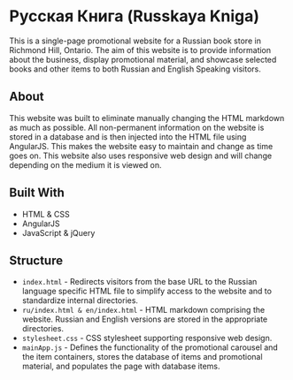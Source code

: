 Русская Книга (Russkaya Kniga)
==============
This is a single-page promotional website for a Russian book store in Richmond Hill, Ontario. The aim of this website is to provide information about the business, display promotional material, and showcase selected books and other items to both Russian and English Speaking visitors.

About
--------------
This website was built to eliminate manually changing the HTML markdown as much as possible. All non-permanent information on the website is stored in a database and is then injected into the HTML file using AngularJS. This makes the website easy to maintain and change as time goes on.
This website also uses responsive web design and will change depending on the medium it is viewed on.

Built With
--------------
- HTML & CSS
- AngularJS
- JavaScript & jQuery

Structure
--------------
- `index.html` - Redirects visitors from the base URL to the Russian language specific HTML file to simplify access to the website and to standardize internal directories.
- `ru/index.html & en/index.html` - HTML markdown comprising the website. Russian and English versions are stored in the appropriate directories.
- `stylesheet.css` - CSS stylesheet supporting responsive web design.
- `mainApp.js` - Defines the functionality of the promotional carousel and the item containers, stores the database of items and promotional material, and populates the page with database items.